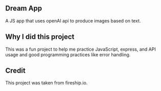 ## Dream App
 A JS app that uses openAI api to produce images based on text.
 
 ## Why I did this project
 
 This was a fun project to help me practice JavaScript, express, and API
 usage and good programming practices like error handling.
 
## Credit  

 This project was taken from fireship.io.
 
 
 
